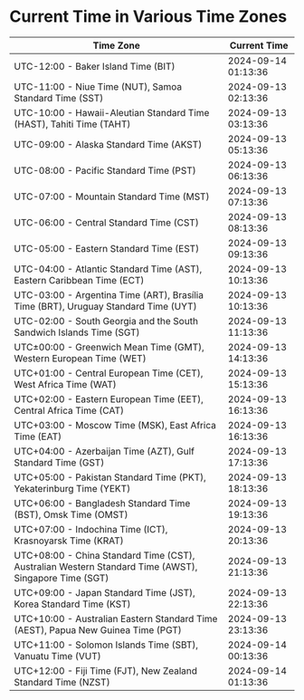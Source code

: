 # Current Time in Various Time Zones

| Time Zone | Current Time |
|-----------|--------------|
| UTC-12:00 - Baker Island Time (BIT) | 2024-09-14 01:13:36 |
| UTC-11:00 - Niue Time (NUT), Samoa Standard Time (SST) | 2024-09-13 02:13:36 |
| UTC-10:00 - Hawaii-Aleutian Standard Time (HAST), Tahiti Time (TAHT) | 2024-09-13 03:13:36 |
| UTC-09:00 - Alaska Standard Time (AKST) | 2024-09-13 05:13:36 |
| UTC-08:00 - Pacific Standard Time (PST) | 2024-09-13 06:13:36 |
| UTC-07:00 - Mountain Standard Time (MST) | 2024-09-13 07:13:36 |
| UTC-06:00 - Central Standard Time (CST) | 2024-09-13 08:13:36 |
| UTC-05:00 - Eastern Standard Time (EST) | 2024-09-13 09:13:36 |
| UTC-04:00 - Atlantic Standard Time (AST), Eastern Caribbean Time (ECT) | 2024-09-13 10:13:36 |
| UTC-03:00 - Argentina Time (ART), Brasília Time (BRT), Uruguay Standard Time (UYT) | 2024-09-13 10:13:36 |
| UTC-02:00 - South Georgia and the South Sandwich Islands Time (SGT) | 2024-09-13 11:13:36 |
| UTC±00:00 - Greenwich Mean Time (GMT), Western European Time (WET) | 2024-09-13 14:13:36 |
| UTC+01:00 - Central European Time (CET), West Africa Time (WAT) | 2024-09-13 15:13:36 |
| UTC+02:00 - Eastern European Time (EET), Central Africa Time (CAT) | 2024-09-13 16:13:36 |
| UTC+03:00 - Moscow Time (MSK), East Africa Time (EAT) | 2024-09-13 16:13:36 |
| UTC+04:00 - Azerbaijan Time (AZT), Gulf Standard Time (GST) | 2024-09-13 17:13:36 |
| UTC+05:00 - Pakistan Standard Time (PKT), Yekaterinburg Time (YEKT) | 2024-09-13 18:13:36 |
| UTC+06:00 - Bangladesh Standard Time (BST), Omsk Time (OMST) | 2024-09-13 19:13:36 |
| UTC+07:00 - Indochina Time (ICT), Krasnoyarsk Time (KRAT) | 2024-09-13 20:13:36 |
| UTC+08:00 - China Standard Time (CST), Australian Western Standard Time (AWST), Singapore Time (SGT) | 2024-09-13 21:13:36 |
| UTC+09:00 - Japan Standard Time (JST), Korea Standard Time (KST) | 2024-09-13 22:13:36 |
| UTC+10:00 - Australian Eastern Standard Time (AEST), Papua New Guinea Time (PGT) | 2024-09-13 23:13:36 |
| UTC+11:00 - Solomon Islands Time (SBT), Vanuatu Time (VUT) | 2024-09-14 00:13:36 |
| UTC+12:00 - Fiji Time (FJT), New Zealand Standard Time (NZST) | 2024-09-14 01:13:36 |
